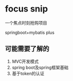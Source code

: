 # focus snip

一个焦点时刻抢购项目

springboot+mybatis plus

## 可能需要了解的

1. MVC开发模式
2. spring boot及spring框架基础
3. 基于token的认证